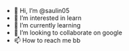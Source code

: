 - 👋 Hi, I’m @saulin05
- 👀 I’m interested in learn
- 🌱 I’m currently learning 
- 💞️ I’m looking to collaborate on google
- 📫 How to reach me bb

<!---
saulin05/saulin05 is a ✨ special ✨ repository because its `README.md` (this file) appears on your GitHub profile.
You can click the Preview link to take a look at your changes.
--->
